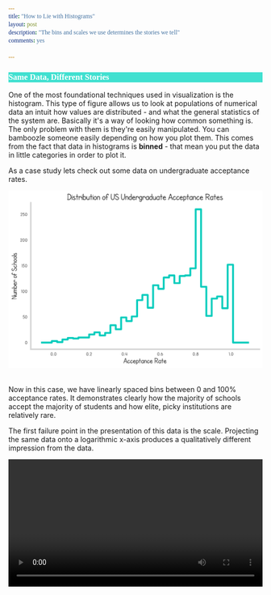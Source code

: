 ```yaml
---
title: "How to Lie with Histograms"
layout: post
description: "The bins and scales we use determines the stories we tell"
comments: yes

---
```

<html>
<style>
@font-face {
  font-family: 'SFCartoonistHand';
  src: url('/res/blog_13/SFCartoonistHand.ttf') format('truetype');
  font-weight: normal;
  font-style: normal;
}
  h1,h2,h3,h4,h5,h6,head,title,pre, code, tt {
    font-family: 'SFCartoonistHand',serif;
    color: white;
    background-color: turquoise;
  }
</style>
</html>

### Same Data, Different Stories
One of the most foundational techniques used in visualization is the histogram. This type of figure allows us to look at populations of numerical data an intuit how values are distributed -
and what the general statistics of the system are. Basically it's a way of looking how common something is. The only problem with them is they're easily manipulated. You can bamboozle someone easily depending on how you plot them.
This comes from the fact that data in histograms is **binned** - that mean you put the data in little categories in order to plot it.



As a case study lets check out some data on undergraduate acceptance rates.

<a href="/res/blog_13/acceptance_hist.png">
<img src="/res/blog_13/acceptance_hist.png">
</a>﻿



Now in this case, we have linearly spaced bins between 0 and 100% acceptance rates. It demonstrates clearly how the majority of schools accept the majority of students and how elite, picky institutions are relatively rare.


The first failure point in the presentation of this data is the scale. Projecting the same data onto a logarithmic x-axis produces a qualitatively different impression from the data.

<video controls loop autoplay width="100%">
<!-- <source src="/res/blog_13/seed_logo.webm" autoplay="true" type="video/webm"> -->
<source src="/res/blog_13/schoollinlog.mp4" autoplay="true" type="video/mp4">

Your browser does not support the video tag.
</video>

Even without considering histograms, granular data itself changes it's qualitative impression through the lense of a different axis.
Consider the interactive figure below to see how a simple, normally distributed random variable looks different on these two scales.

<iframe src="/res/blog_13/linear_log/index.html" width="100%" height="200px" scrolling="no"></iframe>


So why would we ever want to use anything besides linear scales if they change the qualitative impression of the data? Well, certain data sets lose a lot of their nuance when  projected onto
linear axis. Consider the distribution of U.S. firm sizes. There are lots of big firms and a few small ones. This doesn't look great on a linear axis.

<video controls loop autoplay width="100%">
<!-- <source src="/res/blog_13/seed_logo.webm" autoplay="true" type="video/webm"> -->
<source src="/res/blog_13/firms_linlog.mp4" autoplay="true" type="video/mp4">

Your browser does not support the video tag.
</video>

### Scaling the bins

Walking back a bit - it's important to note that the bins selected for histograms are entirely arbitrary. It's up to the visualization author to
decide which ones to choose. In fact logarithmically scaled bins (bins that appear uniform on a logarithmic scale) will present very different impressions.

The simplest example of this would be a uniform distribution. Presented two bin-scales gives two very distinct impressions.

<a href="/res/blog_13/uniform_hist.png">
<img src="/res/blog_13/uniform_hist.png">
</a>﻿

This extends to other types of statistical distributions like the gamma distribution...

<a href="/res/blog_13/test_hist.png">
<img src="/res/blog_13/test_hist.png">
</a>﻿

As well as real data. Below we see the distributions of the **sizes of global cities and towns**.

<a href="/res/blog_13/data_hist.png">
<img src="/res/blog_13/data_hist.png">
</a>﻿


### Conclusion

So clearly there is a lot of subjectivity in how distributions are presented with histograms. This comes in many ways because there is no truely *right* way to do it.
There are only a few guidelines:

* If you're **consuming** data, pay attention to the pitfalls that can happen here. If the author is unclear about how they binned or projected the data it's an immediate red flag.
* If you're **creating** data, help out the viewer by drawing attention to your axis if you do anything besides a linear scale.
* If you have the ability, try to find and present the granular data (individual points) it's always better.

Watch the video essay below for further analysis:
<a href="https://www.youtube.com/watch?v=m2lPYvrPlrY">
<img  src="/res/blog_13/hist_thumb.jpg">
</a>﻿


### Notes:
* This was written in Python and D3.js : see code [here](https://github.com/NicholasARossi/log_lin_distribution_comparisons)
* The city data retrieved from [here](https://simplemaps.com/data/world-cities)

